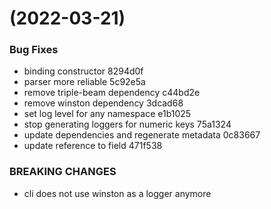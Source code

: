 #  (2022-03-21)


### Bug Fixes

* binding constructor 8294d0f
* parser more reliable 5c92e5a
* remove triple-beam dependency c44bd2e
* remove winston dependency 3dcad68
* set log level for any namespace e1b1025
* stop generating loggers for numeric keys 75a1324
* update dependencies and regenerate metadata 0c83667
* update reference to field 471f538


### BREAKING CHANGES

* cli does not use winston as a logger anymore




